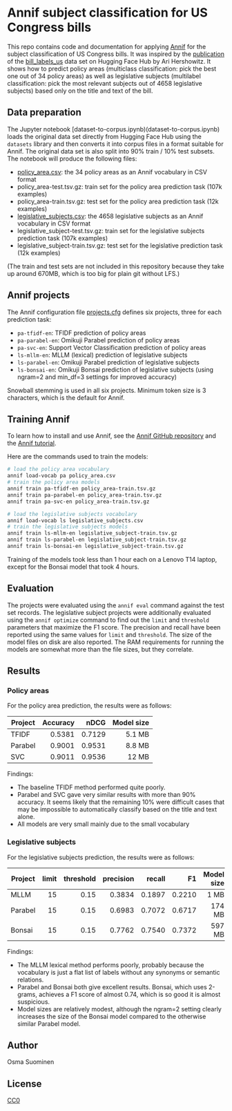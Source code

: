 # Annif subject classification for US Congress bills

This repo contains code and documentation for applying
[Annif](https://annif.org) for the subject classification of US Congress
bills. It was inspired by the
[publication](https://www.linkedin.com/posts/ari-hershowitz_dreamproitbilllabelsus-datasets-at-hugging-activity-7193325364230721536-fz61)
of the
[bill_labels_us](https://huggingface.co/datasets/dreamproit/bill_labels_us)
data set on Hugging Face Hub by Ari Hershowitz. It shows how to predict
policy areas (multiclass classification: pick the best one out of 34 policy
areas) as well as legislative subjects (multilabel classification: pick the
most relevant subjects out of 4658 legislative subjects) based only on the
title and text of the bill.

## Data preparation

The Jupyter notebook [dataset-to-corpus.ipynb)(dataset-to-corpus.ipynb)
loads the original data set directly from Hugging Face Hub using the
`datasets` library and then converts it into corpus files in a format
suitable for Annif. The original data set is also split into 90% train /
10% test subsets. The notebook will produce the following files:

- [policy_area.csv](policy_area.csv): the 34 policy areas as an Annif vocabulary in CSV format
- policy_area-test.tsv.gz: train set for the policy area prediction task (107k examples)
- policy_area-train.tsv.gz: test set for the policy area prediction task (12k examples)
- [legislative_subjects.csv](legislative_subjects.csv): the 4658 legislative subjects as an Annif vocabulary in CSV format
- legislative_subject-test.tsv.gz: train set for the legislative subjects prediction task (107k examples)
- legislative_subject-train.tsv.gz: test set for the legislative prediction task (12k examples)

(The train and test sets are not included in this repository because they
take up around 670MB, which is too big for plain git without LFS.)

## Annif projects

The Annif configuration file [projects.cfg](projects.cfg) defines six
projects, three for each prediction task:

- `pa-tfidf-en`: TFIDF prediction of policy areas
- `pa-parabel-en`: Omikuji Parabel prediction of policy areas
- `pa-svc-en`: Support Vector Classification prediction of policy areas
- `ls-mllm-en`: MLLM (lexical) prediction of legislative subjects
- `ls-parabel-en`: Omikuji Parabel prediction of legislative subjects
- `ls-bonsai-en`: Omikuji Bonsai prediction of legislative subjects (using ngram=2 and min_df=3 settings for improved accuracy)

Snowball stemming is used in all six projects. Minimum token size is 3
characters, which is the default for Annif.

## Training Annif

To learn how to install and use Annif, see the [Annif GitHub repository](https://github.com/NatLibFi/Annif)
and the [Annif tutorial](https://github.com/NatLibFi/Annif-tutorial). 

Here are the commands used to train the models:

```bash
# load the policy area vocabulary
annif load-vocab pa policy_area.csv
# train the policy area models
annif train pa-tfidf-en policy_area-train.tsv.gz
annif train pa-parabel-en policy_area-train.tsv.gz
annif train pa-svc-en policy_area-train.tsv.gz

# load the legislative subjects vocabulary
annif load-vocab ls legislative_subjects.csv
# train the legislative subjects models
annif train ls-mllm-en legislative_subject-train.tsv.gz
annif train ls-parabel-en legislative_subject-train.tsv.gz
annif train ls-bonsai-en legislative_subject-train.tsv.gz
```

Training of the models took less than 1 hour each on a Lenovo T14 laptop,
except for the Bonsai model that took 4 hours.

## Evaluation

The projects were evaluated using the `annif eval` command against the test
set records. The legislative subject projects were additionally evaluated
using the `annif optimize` command to find out the `limit` and `threshold`
parameters that maximize the F1 score. The precision and recall have been
reported using the same values for `limit` and `threshold`. The size of the
model files on disk are also reported. The RAM requirements for running the
models are somewhat more than the file sizes, but they correlate.

## Results

### Policy areas

For the policy area prediction, the results were as follows:

| Project | Accuracy |   nDCG | Model size |
|---------|---------:|-------:|-----------:| 
| TFIDF   |   0.5381 | 0.7129 |     5.1 MB |
| Parabel |   0.9001 | 0.9531 |     8.8 MB |
| SVC     |   0.9011 | 0.9536 |      12 MB |

Findings:

- The baseline TFIDF method performed quite poorly.
- Parabel and SVC gave very similar results with more than 90% accuracy. It seems likely that the remaining 10% were difficult cases that may be impossible to automatically classify based on the title and text alone.
- All models are very small mainly due to the small vocabulary

### Legislative subjects

For the legislative subjects prediction, the results were as follows:

| Project | limit | threshold | precision | recall |     F1 | Model size |
|---------|------:|----------:|----------:|-------:|-------:|-----------:|
| MLLM    |    15 |      0.15 |    0.3834 | 0.1897 | 0.2210 |       1 MB |
| Parabel |    15 |      0.15 |    0.6983 | 0.7072 | 0.6717 |     174 MB |
| Bonsai  |    15 |      0.15 |    0.7762 | 0.7540 | 0.7372 |     597 MB |

Findings:

- The MLLM lexical method performs poorly, probably because the vocabulary is just a flat list of labels without any synonyms or semantic relations.
- Parabel and Bonsai both give excellent results. Bonsai, which uses 2-grams, achieves a F1 score of almost 0.74, which is so good it is almost suspicious.
- Model sizes are relatively modest, although the ngram=2 setting clearly increases the size of the Bonsai model compared to the otherwise similar Parabel model.

## Author

Osma Suominen

## License

[CC0](LICENSE)
